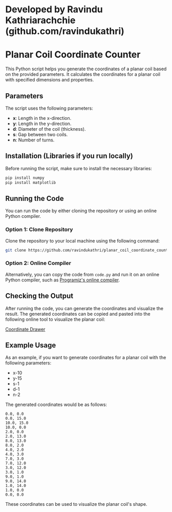 # Developed by Ravindu Kathriarachchie (github.com/ravindukathri)

# Planar Coil Coordinate Counter

This Python script helps you generate the coordinates of a planar coil based on the provided parameters. It calculates the coordinates for a planar coil with specified dimensions and properties.

## Parameters

The script uses the following parameters:

- **x**: Length in the x-direction.
- **y**: Length in the y-direction.
- **d**: Diameter of the coil (thickness).
- **s**: Gap between two coils.
- **n**: Number of turns.

## Installation (Libraries if you run locally)

Before running the script, make sure to install the necessary libraries:

```bash
pip install numpy
pip install matplotlib
```

## Running the Code

You can run the code by either cloning the repository or using an online Python compiler.

### Option 1: Clone Repository

Clone the repository to your local machine using the following command:

```bash
git clone https://github.com/ravindukathri/planar_coil_coordinate_counter.git
```

### Option 2: Online Compiler

Alternatively, you can copy the code from `code.py` and run it on an online Python compiler, such as [Programiz's online compiler](https://www.programiz.com/python-programming/online-compiler/).

## Checking the Output

After running the code, you can generate the coordinates and visualize the result. The generated coordinates can be copied and pasted into the following online tool to visualize the planar coil:

[Coordinate Drawer](https://ctlessons.org/apps/coordinateDrawer)

## Example Usage

As an example, if you want to generate coordinates for a planar coil with the following parameters:

- x-10
- y-15
- s-1
- d-1
- n-2

The generated coordinates would be as follows:

```
0.0, 0.0
0.0, 15.0
10.0, 15.0
10.0, 0.0
2.0, 0.0
2.0, 13.0
8.0, 13.0
8.0, 2.0
4.0, 2.0
4.0, 3.0
7.0, 3.0
7.0, 12.0
3.0, 12.0
3.0, 1.0
9.0, 1.0
9.0, 14.0
1.0, 14.0
1.0, 0.0
0.0, 0.0
```

These coordinates can be used to visualize the planar coil's shape.